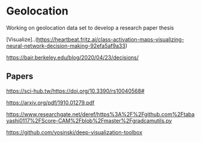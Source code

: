 # Geolocation
Working on geolocation data set to develop a research paper thesis


[Visualize]..(https://heartbeat.fritz.ai/class-activation-maps-visualizing-neural-network-decision-making-92efa5af9a33)

https://bair.berkeley.edu/blog/2020/04/23/decisions/

## Papers

https://sci-hub.tw/https://doi.org/10.3390/rs10040568#

https://arxiv.org/pdf/1910.01279.pdf

https://www.researchgate.net/deref/https%3A%2F%2Fgithub.com%2Ftabayashi0117%2FScore-CAM%2Fblob%2Fmaster%2Fgradcamutils.py

https://github.com/yosinski/deep-visualization-toolbox
